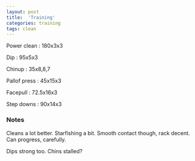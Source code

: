 ```yaml
---
layout: post
title:  'Training'
categories: training
tags: clean
---
```


Power clean  :  180x3x3

Dip  :  95x5x3

Chinup  :  35x8,8,7

Pallof press  : 45x15x3

Facepull  : 72.5x16x3

Step downs  :  90x14x3

### Notes

Cleans a lot better. Starfishing a bit. Smooth contact though, rack decent. Can progress, carefully.

Dips strong too. Chins stalled? 

